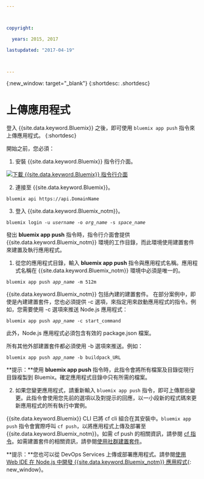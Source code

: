```yaml
---



copyright:

  years: 2015, 2017

lastupdated: "2017-04-19"



---
```


{:new_window: target="_blank"}
{:shortdesc: .shortdesc}

# 上傳應用程式

登入 {{site.data.keyword.Bluemix}} 之後，即可使用 `bluemix app push` 指令來上傳應用程式。
{:shortdesc}

開始之前，您必須：
  1. 安裝 {{site.data.keyword.Bluemix}} 指令行介面。

  <a class="xref" href="http://clis.ng.bluemix.net/ui/home.html" target="_blank" title="（在新分頁或視窗中開啟）"><img class="image" src="images/btn_bx_commandline.svg" alt="下載 {{site.data.keyword.Bluemix}} 指令行介面" /> </a> 

  2. 連接至 {{site.data.keyword.Bluemix}}。

  <pre class="pre"><code class="hljs">bluemix api https://api.<span class="keyword" data-hd-keyref="DomainName">DomainName</span></code></pre>

  3. 登入 {{site.data.keyword.Bluemix_notm}}。

  <pre class="pre"><code class="hljs">bluemix login -u <var class="keyword varname" data-hd-keyref="user_ID">username</var> -o <var class="keyword varname" data-hd-keyref="org_name">org_name</var> -s <var class="keyword varname" data-hd-keyref="space_name">space_name</var></code></pre>

發出 **bluemix app push** 指令時，指令行介面會提供 {{site.data.keyword.Bluemix_notm}} 環境的工作目錄，而此環境使用建置套件來建置及執行應用程式。

  1. 從您的應用程式目錄，輸入 **bluemix app push** 指令與應用程式名稱。應用程式名稱在 {{site.data.keyword.Bluemix_notm}} 環境中必須是唯一的。

  <pre class="pre"><code class="hljs">bluemix app push <var class="keyword varname" data-hd-keyref="app_name">app_name</var> -m 512m</code></pre>

  {{site.data.keyword.Bluemix_notm}} 包括內建的建置套件。
在部分案例中，即使是內建建置套件，您也必須提供 -c 選項，來指定用來啟動應用程式的指令。例如，您需要使用 -c 選項來推送 Node.js 應用程式：

  <pre class="pre"><code class="hljs">bluemix app push <var class="keyword varname" data-hd-keyref="app_name">app_name</var> -c start_command</code></pre>

  此外，Node.js 應用程式必須包含有效的 package.json 檔案。

  所有其他外部建置套件都必須使用 -b 選項來推送。例如：

  <pre class="pre"><code class="hljs">bluemix app push <var class="keyword varname" data-hd-keyref="app_name">app_name</var> -b buildpack_URL</code></pre>

  **提示：**使用 **bluemix app push** 指令時，此指令會將所有檔案及目錄從現行目錄複製到 Bluemix。確定應用程式目錄中只有所需的檔案。

  
  2. 如果您變更應用程式，請重新輸入 `bluemix app push` 指令，即可上傳那些變更。此指令會使用您先前的選項以及對提示的回應，以一小段新的程式碼來更新應用程式的所有執行中實例。

{{site.data.keyword.Bluemix}} CLI 已將 cf cli 組合在其安裝中。`bluemix app push` 指令會實際呼叫 `cf push`，以將應用程式上傳及部署至 {{site.data.keyword.Bluemix_notm}}。如需 cf push 的相關資訊，請參閱 [cf 指令](/docs/cli/reference/cfcommands/index.html)。如需建置套件的相關資訊，請參閱[使用社群建置套件](/docs/cfapps/byob.html)。


**提示：**您也可以從 DevOps Services 上傳或部署應用程式。請參閱[使用 Web IDE 在 Node.js 中開發 {{site.data.keyword.Bluemix_notm}} 應用程式](https://hub.jazz.net/tutorials/devopsweb/){: new_window}。
